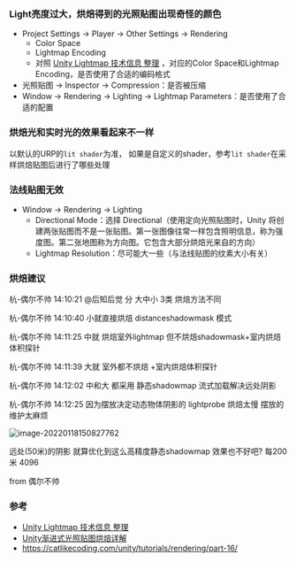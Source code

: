 ### Light亮度过大，烘焙得到的光照贴图出现奇怪的颜色

- Project Settings -> Player -> Other Settings -> Rendering
    - Color Space
    - Lightmap Encoding
    - 对照 [Unity Lightmap 技术信息 整理](https://zhuanlan.zhihu.com/p/371900093) ，对应的Color Space和Lightmap Encoding，是否使用了合适的编码格式
- 光照贴图 -> Inspector -> Compression：是否被压缩
- Window -> Rendering -> Lighting -> Lightmap Parameters：是否使用了合适的配置
### 烘焙光和实时光的效果看起来不一样
以默认的URP的`lit shader`为准，
如果是自定义的shader，参考`lit shader`在采样烘焙贴图后进行了哪些处理

### 法线贴图无效

- Window -> Rendering -> Lighting
    - Directional Mode：选择 Directional（使用定向光照贴图时，Unity 将创建两张贴图而不是一张贴图。第一张图像往常一样包含照明信息，称为强度图。第二张地图称为方向图。它包含大部分烘焙光来自的方向）
    - Lightmap Resolution：尽可能大一些（与法线贴图的纹素大小有关）

### 烘焙建议

杭-偶尔不帅 14:10:21
@后知后觉 分 大中小 3类 烘焙方法不同

杭-偶尔不帅 14:10:40
小就直接烘焙 distanceshadowmask 模式

杭-偶尔不帅 14:11:25
中就 烘焙室外lightmap 但不烘焙shadowmask+室内烘焙体积探针

杭-偶尔不帅 14:11:39
大就 室外都不烘焙 +室内烘焙体积探针

杭-偶尔不帅 14:12:02
中和大 都采用 静态shadowmap 流式加载解决远处阴影

杭-偶尔不帅 14:12:25
因为摆放决定动态物体阴影的 lightprobe 烘焙太慢 摆放的维护太麻烦

![image-20220118150827762](https://cdn.jsdelivr.net/gh/YuzikiRain/ImageBed/img/image-20220118150827762.png)

远处(50米)的阴影 就算优化到这么高精度静态shadowmap 效果也不好吧? 每200米 4096

from 偶尔不帅

### 参考

- [Unity Lightmap 技术信息 整理](https://zhuanlan.zhihu.com/p/371900093)
- [Unity渐进式光照贴图烘焙详解](https://zhuanlan.zhihu.com/p/157992819)
- https://catlikecoding.com/unity/tutorials/rendering/part-16/